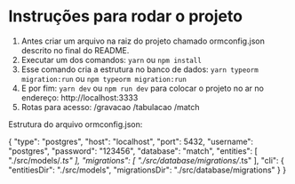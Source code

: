 # Instruções para rodar o projeto


1. Antes criar um arquivo na raiz do projeto chamado ormconfig.json descrito no final do README.
2. Executar um dos comandos: `yarn` ou `npm install`
3. Esse comando cria a estrutura no banco de dados: `yarn typeorm migration:run` ou `npm typeorm migration:run`
4. E por fim: `yarn dev` ou `npm run dev` para colocar o projeto no ar no endereço: http://localhost:3333
5. Rotas para acesso: /gravacao /tabulacao /match


Estrutura do arquivo ormconfig.json:

{
   "type": "postgres", 
   "host": "localhost", 
   "port": 5432,
   "username": "postgres", 
   "password": "123456", 
   "database": "match",
   "entities": [
      "./src/models/*.ts"
   ],
   "migrations": [
      "./src/database/migrations/*.ts"
   ],
   "cli": {
      "entitiesDir": "./src/models",
      "migrationsDir": "./src/database/migrations"
   }
}
